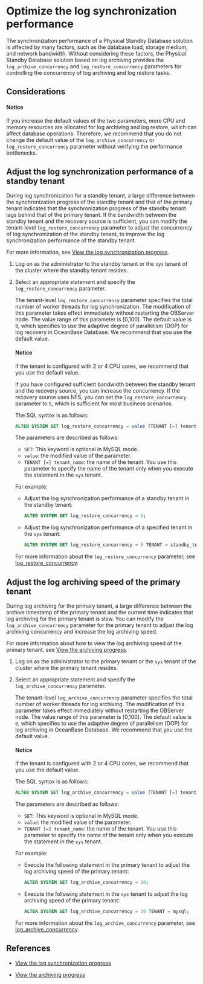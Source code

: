 # Optimize the log synchronization performance

The synchronization performance of a Physical Standby Database solution is affected by many factors, such as the database load, storage medium, and network bandwidth. Without considering these factors, the Physical Standby Database solution based on log archiving provides the `log_archive_concurrency` and `log_restore_concurrency` parameters for controlling the concurrency of log archiving and log restore tasks.

## Considerations

<main id="notice" type='notice'>
<h4>Notice</h4>
<p>If you increase the default values of the two parameters, more CPU and memory resources are allocated for log archiving and log restore, which can affect database operations. Therefore, we recommend that you do not change the default value of the <code>log_archive_concurrency</code> or <code>log_restore_concurrency</code> parameter without verifying the performance bottlenecks. </p>
</main>

## Adjust the log synchronization performance of a standby tenant

During log synchronization for a standby tenant, a large difference between the synchronization progress of the standby tenant and that of the primary tenant indicates that the synchronization progress of the standby tenant lags behind that of the primary tenant. If the bandwidth between the standby tenant and the recovery source is sufficient, you can modify the tenant-level `log_restore_concurrency` parameter to adjust the concurrency of log synchronization of the standby tenant, to improve the log synchronization performance of the standby tenant.

For more information, see [View the log synchronization progress](../300.log-transport-service/400.view-the-log-synchronization-progress.md).

1. Log on as the administrator to the standby tenant or the `sys` tenant of the cluster where the standby tenant resides.

2. Select an appropriate statement and specify the `log_restore_concurrency` parameter.

   The tenant-level `log_restore_concurrency` parameter specifies the total number of worker threads for log synchronization. The modification of this parameter takes effect immediately without restarting the OBServer node. The value range of this parameter is [0,100]. The default value is `0`, which specifies to use the adaptive degree of parallelism (DOP) for log recovery in OceanBase Database. We recommend that you use the default value.
   
   <main id="notice" type='notice'>
      <h4>Notice</h4>
      <p>If the tenant is configured with 2 or 4 CPU cores, we recommend that you use the default value. </p>
      </main>
   
   
   If you have configured sufficient bandwidth between the standby tenant and the recovery source, you can increase the concurrency. If the recovery source uses NFS, you can set the `log_restore_concurrency` parameter to `5`, which is sufficient for most business scenarios.
   
   The SQL syntax is as follows:
   
      ```sql
   ALTER SYSTEM SET log_restore_concurrency = value [TENANT [=] tenant_name];
      ```
   
   The parameters are described as follows:
   
      * `SET`: This keyword is optional in MySQL mode.
      * `value`: the modified value of the parameter.
      * `TENANT [=] tenant_name`: the name of the tenant. You use this parameter to specify the name of the tenant only when you execute the statement in the `sys` tenant.
   
   For example:
   
      * Adjust the log synchronization performance of a standby tenant in the standby tenant:
   
        ```sql
        ALTER SYSTEM SET log_restore_concurrency = 5;
        ```
   
      * Adjust the log synchronization performance of a specified tenant in the `sys` tenant:
   
        ```sql
        ALTER SYSTEM SET log_restore_concurrency = 5 TENANT = standby_tenant;
        ```
   
   For more information about the `log_restore_concurrency` parameter, see [log_restore_concurrency](../../../../700.reference/800.configuration-items-and-system-variables/100.system-configuration-items/400.tenant-level-configuration-items/24900.log_restore_concurrency.md).

## Adjust the log archiving speed of the primary tenant

During log archiving for the primary tenant, a large difference between the archive timestamp of the primary tenant and the current time indicates that log archiving for the primary tenant is slow. You can modify the `log_archive_concurrency` parameter for the primary tenant to adjust the log archiving concurrency and increase the log archiving speed.

For more information about how to view the log archiving speed of the primary tenant, see [View the archiving progress](../../../600.backup-and-recovery/300.log-archive/700.view-log-archive-history.md).

1. Log on as the administrator to the primary tenant or the `sys` tenant of the cluster where the primary tenant resides.

2. Select an appropriate statement and specify the `log_archive_concurrency` parameter.

   The tenant-level `log_archive_concurrency` parameter specifies the total number of worker threads for log archiving. The modification of this parameter takes effect immediately without restarting the OBServer node. The value range of this parameter is [0,100]. The default value is `0`, which specifies to use the adaptive degree of parallelism (DOP) for log archiving in OceanBase Database. We recommend that you use the default value.
   
   <main id="notice" type='notice'>
      <h4>Notice</h4>
      <p>If the tenant is configured with 2 or 4 CPU cores, we recommend that you use the default value. </p>
      </main>
   
   
   The SQL syntax is as follows:
   
      ```sql
   ALTER SYSTEM SET log_archive_concurrency = value [TENANT [=] tenant_name];
      ```
   
   The parameters are described as follows:
   
      * `SET`: This keyword is optional in MySQL mode.
      * `value`: the modified value of the parameter.
      * `TENANT [=] tenant_name`: the name of the tenant. You use this parameter to specify the name of the tenant only when you execute the statement in the `sys` tenant.
   
   For example:
   
      * Execute the following statement in the primary tenant to adjust the log archiving speed of the primary tenant:
   
        ```sql
        ALTER SYSTEM SET log_archive_concurrency = 10;
        ```
   
      * Execute the following statement in the `sys` tenant to adjust the log archiving speed of the primary tenant:
   
        ```sql
        ALTER SYSTEM SET log_archive_concurrency = 10 TENANT = mysql;
        ```
   
   For more information about the `log_archive_concurrency` parameter, see [log_archive_concurrency](../../../../700.reference/800.configuration-items-and-system-variables/100.system-configuration-items/400.tenant-level-configuration-items/25000.log_archive_concurrency.md).

## References

* [View the log synchronization progress](../300.log-transport-service/400.view-the-log-synchronization-progress.md)

* [View the archiving progress](../../../600.backup-and-recovery/300.log-archive/700.view-log-archive-history.md)
